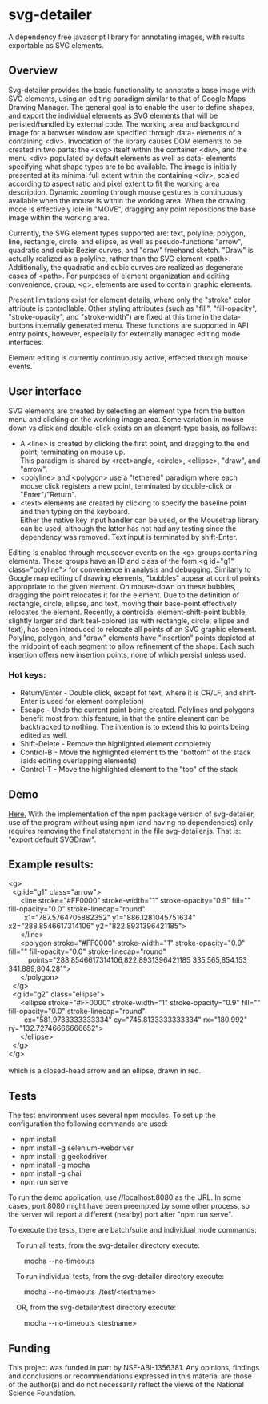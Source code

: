 # svg-detailer
A dependency free javascript library for annotating images, with results exportable as SVG elements.

## Overview 

Svg-detailer provides the basic functionality to annotate a base image with SVG elements, using an editing paradigm
similar to that of Google Maps Drawing Manager. The general goal is to enable the user to define shapes, and export the 
individual elements as SVG elements that will be peristed/handled by external code.  The working area and background
image for a browser window are specified through data- elements of a containing &lt;div&gt;.  Invocation of the library
causes DOM elements to be created in two parts: the &lt;svg&gt; itself within the container &lt;div&gt;, and the menu
&lt;div&gt; populated by default elements as well as data- elements specifying what shape types are to be available.
The image is initially presented at its minimal full extent within the containing &lt;div&gt;, scaled according to
aspect ratio and pixel extent to fit the working area description.  Dynamic zooming through mouse gestures is
continuously available when the mouse is within the working area.  When the drawing mode is effectively idle in "MOVE",
dragging any point repositions the base image within the working area.

Currently, the SVG element types supported are: text, polyline, polygon, line, rectangle, circle, and ellipse, as
well as pseudo-functions "arrow", quadratic and cubic Bezier curves, and "draw" freehand sketch.  "Draw" is actually
realized as a polyline, rather than the SVG element &lt;path&gt;.  Additionally, the quadratic and cubic curves are
realized as degenerate cases of &lt;path&gt;.  For purposes of element organization and editing convenience, 
group, &lt;g&gt;, elements are used to contain graphic elements.

Present limitations exist for element details, where only the "stroke" color attribute is controllable.  Other
styling attributes (such as "fill", "fill-opacity", "stroke-opacity", and "stroke-width") are fixed at this time in the 
data-buttons internally generated menu.  These functions are supported in API entry points, however, especially for 
externally managed editing mode interfaces.

Element editing is currently continuously active, effected through mouse events.

## User interface 

SVG elements are created by selecting an element type from the button menu and clicking on the working image area.
Some variation in mouse down vs click and double-click exists on an element-type basis, as follows:
   * A &lt;line&gt; is created by clicking the first point, and dragging to the end point, terminating on mouse up.  
   This paradigm is shared by &lt;rect&gt;angle, &lt;circle&gt;, &lt;ellipse&gt;, "draw", and "arrow".
   * &lt;polyline&gt; and &lt;polygon&gt; use a "tethered" paradigm where each mouse click registers a new point, 
   terminated by double-click or "Enter"/"Return".
   * &lt;text&gt; elements are created by clicking to specify the baseline point and then typing on the keyboard.  
   Either the native key input handler can be used, or the Mousetrap library can be used, although the latter has 
   not had any testing since the dependency was removed.  Text input is terminated by shift-Enter.

Editing is enabled through mouseover events on the &lt;g&gt; groups containing elements.  These groups have an ID and 
class of the form &lt;g id="g1" class="polyline"&gt; for convenience in analysis and debugging. Similarly to Google map editing 
of drawing elements, "bubbles" appear at control points appropriate to the given element. On mouse-down on these bubbles,
dragging the point relocates it for the element.  Due to the definition of rectangle, circle, ellipse, and text,
moving their base-point effectively relocates the element.  Recently, a centroidal element-shift-point bubble, slightly 
larger and dark teal-colored (as with rectangle, circle, ellipse and text), has been introduced to relocate all points 
of an SVG graphic element.  Polyline, polygon, and "draw" elements have "insertion" points depicted at the midpoint of 
each segment to allow refinement of the shape.  Each such insertion offers new insertion points, none of which persist 
unless used.

### Hot keys:

* Return/Enter - Double click, except fot text, where it is CR/LF, and shift-Enter is used for element completion)
* Escape - Undo the current point being created. Polylines and polygons benefit most from this feature, in that the 
entire element can be backtracked to nothing. The intention is to extend this to points being edited as well.
* Shift-Delete - Remove the highlighted element completely
* Control-B - Move the highlighted element to the "bottom" of the stack (aids editing overlapping elements)
* Control-T - Move the highlighted element to the "top" of the stack

## Demo

[Here.](https://speciesfilegroup.org/svg-detailer)  With the implementation of the npm package version of svg-detailer, 
                                                  use of the program without using npm (and having no dependencies) only requires removing the final statement in the file 
                                                  svg-detailer.js.  That is: "export default SVGDraw".
## Example results:
&lt;g>
<br>&nbsp; &lt;g id="g1" class="arrow">
<br>&nbsp; &nbsp; &nbsp; &lt;line stroke="#FF0000" stroke-width="1" stroke-opacity="0.9" fill="" fill-opacity="0.0" stroke-linecap="round" 
<br>&nbsp; &nbsp; &nbsp; &nbsp; x1="787.5764705882352" y1="886.1281045751634" x2="288.8546617314106" y2="822.8931396421185">
<br>&nbsp; &nbsp; &nbsp; &lt;/line>
<br>&nbsp; &nbsp; &nbsp; &lt;polygon stroke="#FF0000" stroke-width="1" stroke-opacity="0.9" fill="" fill-opacity="0.0" stroke-linecap="round" 
<br>&nbsp; &nbsp; &nbsp; &nbsp; &nbsp; points="288.8546617314106,822.8931396421185 335.565,854.153 341.889,804.281">
<br>&nbsp; &nbsp; &nbsp; &lt;/polygon>
<br>&nbsp; &lt;/g>
<br>&nbsp; &lt;g id="g2" class="ellipse">
<br>&nbsp; &nbsp; &nbsp; &lt;ellipse stroke="#FF0000" stroke-width="1" stroke-opacity="0.9" fill="" fill-opacity="0.0" stroke-linecap="round" 
<br>&nbsp; &nbsp; &nbsp; &nbsp; cx="581.9733333333334" cy="745.8133333333334" rx="180.992" ry="132.72746666666652">
<br>&nbsp; &nbsp; &nbsp; &lt;/ellipse>
<br>&nbsp; &lt;/g>
<br>&lt;/g>
<br><br> which is a  closed-head arrow and an ellipse, drawn in red.
## Tests
The test environment uses several npm modules.  To set up the configuration the following commands are used:
  * npm install
  * npm install -g selenium-webdriver
  * npm install -g geckodriver
  * npm install -g mocha
  * npm install -g chai
  * npm run serve
  
To run the demo application, use //localhost:8080 as the URL.  In some cases, port 8080 might have been preempted by 
some other process, so the server will report a different (nearby) port after "npm run serve".
  
To execute the tests, there are batch/suite and individual mode commands:

&nbsp; &nbsp; To run all tests, from the svg-detailer directory execute:

&nbsp; &nbsp; &nbsp; &nbsp;  mocha --no-timeouts

&nbsp; &nbsp; To run individual tests, from the svg-detailer directory execute:

&nbsp; &nbsp; &nbsp; &nbsp;  mocha --no-timeouts ./test/&lt;testname&gt;

&nbsp; &nbsp; OR,  from the svg-detailer/test directory execute:

&nbsp; &nbsp; &nbsp; &nbsp;  mocha --no-timeouts &lt;testname&gt;

  
  
## Funding 

This project was funded in part by NSF-ABI-1356381.  Any opinions, findings and conclusions or recommendations expressed 
in this material are those of the author(s) and do not necessarily reflect the views of the National Science Foundation. 
